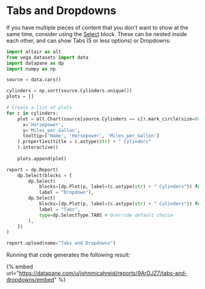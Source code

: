 # Tabs and Dropdowns

If you have multiple pieces of content that you don't want to show at the same time, consider using the [Select](../../reports/blocks/layout-pages-and-selects.md#tabs-and-selects) block. These can be nested inside each other, and can show Tabs (5 or less options) or Dropdowns:&#x20;

```python
import altair as alt
from vega_datasets import data
import datapane as dp
import numpy as np

source = data.cars()

cylinders = np.sort(source.Cylinders.unique())
plots = []

# Create a list of plots
for c in cylinders: 
    plot = alt.Chart(source[source.Cylinders == c]).mark_circle(size=60).encode(
      x='Horsepower',
      y='Miles_per_Gallon',
      tooltip=['Name', 'Horsepower', 'Miles_per_Gallon']
    ).properties(title = c.astype(str) + " Cylinders"
    ).interactive()
    
    plots.append(plot)

report = dp.Report(
    dp.Select(blocks = [
        dp.Select(
            blocks=[dp.Plot(p, label=(c.astype(str) + " Cylinders")) for p, c in zip(plots, cylinders)], 
            label = "Dropdown"),
        dp.Select(
            blocks=[dp.Plot(p, label=(c.astype(str) + " Cylinders")) for p, c in zip(plots, cylinders)], 
            label = "Tabs",
            type=dp.SelectType.TABS # Override default choice
        ),
    ])
)

report.upload(name="Tabs and Dropdowns")
```

Running that code generates the following result:&#x20;

{% embed url="https://datapane.com/u/johnmicahreid/reports/9ArDJZ7/tabs-and-dropdowns/embed" %}
